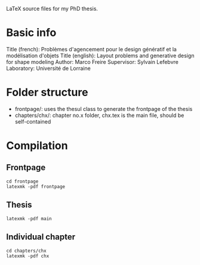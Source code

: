 LaTeX source files for my PhD thesis.

# Basic info
Title (french): Problèmes d'agencement pour le design génératif et la modélisation d'objets
Title (english): Layout problems and generative design for shape modeling
Author: Marco Freire
Supervisor: Sylvain Lefebvre
Laboratory: Université de Lorraine

# Folder structure
- frontpage/: uses the thesul class to generate the frontpage of the thesis
- chapters/chx/: chapter no.x folder, chx.tex is the main file, should be self-contained

# Compilation
## Frontpage
```
cd frontpage
latexmk -pdf frontpage
```

## Thesis
```
latexmk -pdf main
```

## Individual chapter
```
cd chapters/chx
latexmk -pdf chx
```

